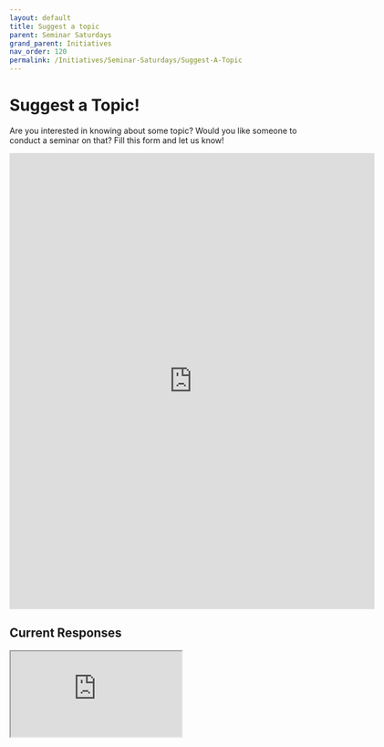 ```yaml
---
layout: default
title: Suggest a topic
parent: Seminar Saturdays
grand_parent: Initiatives
nav_order: 120
permalink: /Initiatives/Seminar-Saturdays/Suggest-A-Topic
---
```


Suggest a Topic!
================

Are you interested in knowing about some topic? Would you like someone to conduct a seminar on that? Fill this form and let us know!

<iframe src="https://docs.google.com/forms/d/e/1FAIpQLScBpPOl5Blu0hZjdUdPFoknj4nZD7urK2avG42K-MqbwBRbbA/viewform?embedded=true" width="640" height="800" frameborder="0" marginheight="0" marginwidth="0">Loading…</iframe>

Current Responses
-----------------
<iframe src="https://docs.google.com/spreadsheets/d/e/2PACX-1vTc2sadHdCE2X8q5dHLHt_MtFaQJSbyQhbrIEk9qbWI8XB7x_9OEGnrjK_DIaBjvr70KuuWfF0IF3Hg/pubhtml?gid=1447660715&amp;single=true&amp;widget=true&amp;headers=false"></iframe>


